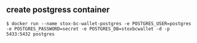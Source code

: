 create postgress container
--------------------------

`$ docker run --name stox-bc-wallet-postgres -e POSTGRES_USER=postgres -e POSTGRES_PASSWORD=secret -e POSTGRES_DB=stoxbcwallet -d -p 5433:5432 postgres`

